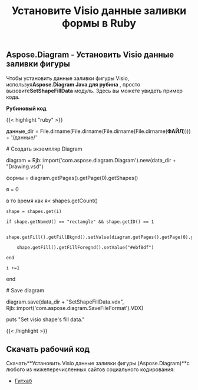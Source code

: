 ﻿---
title: Установите Visio данные заливки формы в Ruby
type: docs
weight: 130
url: /ru/java/set-visio-shape-s-fill-data-in-ruby/
---
## **Aspose.Diagram - Установить Visio данные заливки фигуры**
 Чтобы установить данные заливки фигуры Visio, используя**Aspose.Diagram Java для рубина** , просто вызовите**SetShapeFillData** модуль. Здесь вы можете увидеть пример кода.

**Рубиновый код**

{{< highlight "ruby" >}}

 данные_dir = File.dirname(File.dirname(File.dirname(File.dirname(__ФАЙЛ__)))) + '/данные/'

\# Создать экземпляр Diagram

diagram = Rjb::import('com.aspose.diagram.Diagram').new(data_dir + "Drawing.vsd")

формы = diagram.getPages().getPage(0).getShapes()

я = 0

 в то время как я< shapes.getCount()

    shape = shapes.get(i)

    if shape.getNameU() == "rectangle" && shape.getID() == 1

        shape.getFill().getFillBkgnd().setValue(diagram.getPages().getPage(0).getShapes().getShape(0).getFill().getFillBkgnd().getValue())

        shape.getFill().getFillForegnd().setValue("#ebf8df")

    end

    i +=1

end

\# Save diagram

diagram.save(data_dir + "SetShapeFillData.vdx", Rjb::import('com.aspose.diagram.SaveFileFormat').VDX)

puts "Set visio shape's fill data."

{{< /highlight >}}
## **Скачать рабочий код**
 Скачать**Установить Visio данные заливки фигуры (Aspose.Diagram)**с любого из нижеперечисленных сайтов социального кодирования:

- [Гитхаб](https://github.com/asposediagram/Aspose.Diagram-for-Java/blob/master/Plugins/Aspose_Diagram_Java_for_Ruby/lib/asposediagramjava/Shapes/setshapefilldata.rb)
